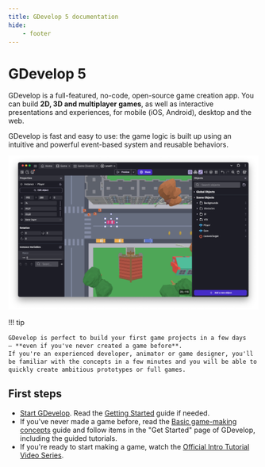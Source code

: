 ```yaml
---
title: GDevelop 5 documentation
hide:
    - footer
---
```


# GDevelop 5

GDevelop is a full-featured, no-code, open-source game creation app. You can build **2D, 3D and multiplayer games**, as well as interactive presentations and experiences, for mobile (iOS, Android), desktop and the web.

GDevelop is fast and easy to use: the game logic is built up using an intuitive and powerful event-based system and reusable behaviors.

![The GDevelop game editor](./gdevelop-screenshot.png)

!!! tip

    GDevelop is perfect to build your first game projects in a few days — **even if you've never created a game before**.
    If you're an experienced developer, animator or game designer, you'll be familiar with the concepts in a few minutes and you will be able to quickly create ambitious prototypes or full games.

## First steps

* [Start GDevelop](https://gdevelop.io/download). Read the [Getting Started](/gdevelop5/getting_started) guide if needed.
* If you've never made a game before, read the [Basic game-making concepts](/gdevelop5/tutorials/basic-game-making-concepts) guide and follow items in the "Get Started" page of GDevelop, including the guided tutorials.
* If you're ready to start making a game, watch the [Official Intro Tutorial Video Series](https://www.youtube.com/watch?v=595-swNh0Mw&list=PL3YlZTdKiS89Kj7IQVPoNElJCWrjZaCC8&index=1).
